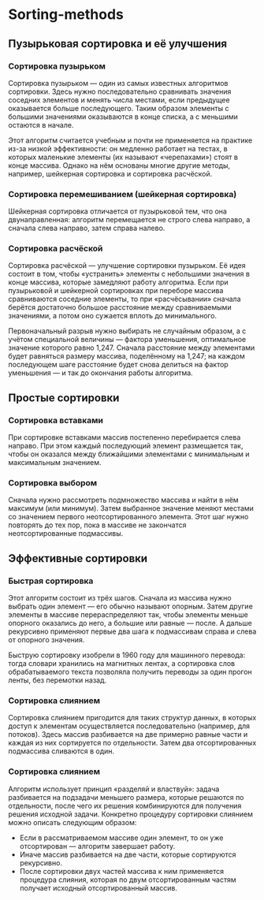 # Sorting-methods

## Пузырьковая сортировка и её улучшения

### Сортировка пузырьком


Сортировка пузырьком — один из самых известных алгоритмов сортировки. 
Здесь нужно последовательно сравнивать значения соседних элементов и менять числа местами, 
если предыдущее оказывается больше последующего. 
Таким образом элементы с большими значениями оказываются в конце списка, а с меньшими остаются в начале.

Этот алгоритм считается учебным и почти не применяется на практике из-за низкой эффективности: 
он медленно работает на тестах, в которых маленькие элементы (их называют «черепахами») стоят в конце массива. 
Однако на нём основаны многие другие методы, например, шейкерная сортировка и сортировка расчёской.

### Сортировка перемешиванием (шейкерная сортировка)

Шейкерная сортировка отличается от пузырьковой тем, что она двунаправленная:
алгоритм перемещается не строго слева направо, а сначала слева направо, затем справа налево.

### Сортировка расчёской

Сортировка расчёской — улучшение сортировки пузырьком. Её идея состоит в том, 
чтобы «устранить» элементы с небольшими значения в конце массива, которые замедляют работу алгоритма.
Если при пузырьковой и шейкерной сортировках при переборе массива сравниваются соседние элементы,
то при «расчёсывании» сначала берётся достаточно большое расстояние между сравниваемыми значениями,
а потом оно сужается вплоть до минимального.

Первоначальный разрыв нужно выбирать не случайным образом, а с учётом специальной величины — фактора уменьшения,
оптимальное значение которого равно 1,247. Сначала расстояние между элементами будет равняться размеру массива,
поделённому на 1,247; на каждом последующем шаге расстояние будет снова делиться на фактор уменьшения — и так до окончания работы алгоритма.

## Простые сортировки

### Сортировка вставками

При сортировке вставками массив постепенно перебирается слева направо.
При этом каждый последующий элемент размещается так,
чтобы он оказался между ближайшими элементами с минимальным и максимальным значением.

### Сортировка выбором

Сначала нужно рассмотреть подмножество массива и найти в нём максимум (или минимум).
Затем выбранное значение меняют местами со значением первого неотсортированного элемента.
Этот шаг нужно повторять до тех пор, пока в массиве не закончатся неотсортированные подмассивы.

## Эффективные сортировки

### Быстрая сортировка

Этот алгоритм состоит из трёх шагов. Сначала из массива нужно выбрать один элемент — его обычно называют опорным.
Затем другие элементы в массиве перераспределяют так, чтобы элементы меньше опорного оказались до него,
а большие или равные — после. А дальше рекурсивно применяют первые два шага к подмассивам справа и слева от опорного значения.

Быструю сортировку изобрели в 1960 году для машинного перевода: тогда словари хранились на магнитных лентах,
а сортировка слов обрабатываемого текста позволяла получить переводы за один прогон ленты, без перемотки назад.

### Сортировка слиянием

Сортировка слиянием пригодится для таких структур данных, в которых доступ к элементам осуществляется последовательно (например, для потоков).
Здесь массив разбивается на две примерно равные части и каждая из них сортируется по отдельности. Затем два отсортированных подмассива сливаются в один.

### Сортировка слиянием

Алгоритм использует принцип «разделяй и властвуй»: задача разбивается на подзадачи меньшего размера, которые решаются по отдельности,
после чего их решения комбинируются для получения решения исходной задачи.
Конкретно процедуру сортировки слиянием можно описать следующим образом:

- Если в рассматриваемом массиве один элемент, то он уже отсортирован — алгоритм завершает работу.
- Иначе массив разбивается на две части, которые сортируются рекурсивно.
- После сортировки двух частей массива к ним применяется процедура слияния, которая по двум отсортированным частям получает исходный отсортированный массив.






















